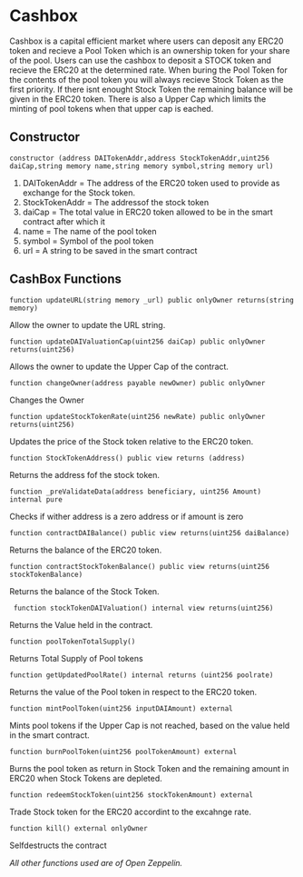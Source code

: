 # Cashbox
Cashbox is a capital efficient market where users can deposit any ERC20 token and recieve a Pool Token which is an ownership token for your share of the pool. Users can use the cashbox to deposit a STOCK token and recieve the ERC20 at the determined rate. When buring the Pool Token for the contents of the pool token you will always recieve Stock Token as the first priority. If there isnt enought Stock Token the remaining balance will be given in the ERC20 token. There is also a Upper Cap which limits the minting of pool tokens when that upper cap is eached.

## Constructor

`constructor (address DAITokenAddr,address StockTokenAddr,uint256 daiCap,string memory name,string memory symbol,string memory url) `

1. DAITokenAddr = The address of the ERC20 token used to provide as exchange for the Stock token.
1. StockTokenAddr = The addressof the stock token
1. daiCap = The total value in ERC20 token allowed to be in the smart contract after which it 
1. name = The name of the pool token
1. symbol = Symbol of the pool token
1. url = A string to be saved in the smart contract


## CashBox Functions

 `function updateURL(string memory _url) public onlyOwner returns(string memory)`
 
 Allow the owner to update the URL string.


`function updateDAIValuationCap(uint256 daiCap) public onlyOwner returns(uint256)`

Allows the owner to update the Upper Cap of the contract.


 `function changeOwner(address payable newOwner) public onlyOwner`
 
Changes the Owner


`function updateStockTokenRate(uint256 newRate) public onlyOwner returns(uint256)`

Updates the price of the Stock token relative to the ERC20 token.


`function StockTokenAddress() public view returns (address)`

Returns the address fof the stock token.


`function _preValidateData(address beneficiary, uint256 Amount) internal pure`

Checks if wither address is a zero address or if amount is zero


 `function contractDAIBalance() public view returns(uint256 daiBalance)`
 
 Returns the balance of the ERC20 token.
 
 
 `function contractStockTokenBalance() public view returns(uint256 stockTokenBalance)`
 
  Returns the balance of the Stock Token.
 
 
` function stockTokenDAIValuation() internal view returns(uint256)`

 Returns the Value held in the contract.
 
 
 `function poolTokenTotalSupply()`
 
Returns Total Supply of Pool tokens

 
 `function getUpdatedPoolRate() internal returns (uint256 poolrate)`
 
 Returns the value of the Pool token in respect to the ERC20 token.
 
 
 `function mintPoolToken(uint256 inputDAIAmount) external`
 
 Mints pool tokens if the Upper Cap is not reached, based on the value held in the smart contract.
 
 
 `function burnPoolToken(uint256 poolTokenAmount) external`
 
 Burns the pool token as return in Stock Token and the remaining amount in ERC20 when Stock Tokens are depleted.
 
 
 
`function redeemStockToken(uint256 stockTokenAmount) external`

Trade Stock token for the ERC20 accordint to the excahnge rate.

 
 `function kill() external onlyOwner`
 
 Selfdestructs the contract
 

_All other functions used are of Open Zeppelin._
